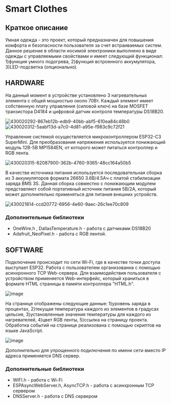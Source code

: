 # Smart Сlothes

## **Краткое описание**
Умная одежда - это проект, который предназначен для повышения комфорта и безопасности пользователя за счет встраиваемых систем. Данное решение в области носимой электроники выполнено в виде одежды с управляемыми свойствами и имеет следующий функционал: 1)функция умного подогрева, 2)функция встроенного аккумулятора, 3)LED-подсветка (опционально).  

## **HARDWARE**
На данный момент в устройстве установлено 3 нагревательных элемента с общей мощностью около 70Вт. Каждый элемент имеет собственную плату управления (силовой ключ) на базе MOSFET транзистора D4184 и цифровой датчик контроля температуры DS18В20. 

![430020292-867eb12b-edb9-40bb-abf5-610ea84c48b0](https://github.com/user-attachments/assets/ee67bf26-9256-4c05-b8bb-45ea9aceff26)
![430020312-5aabf13d-a7c0-4d81-a95e-f983c9c72f21](https://github.com/user-attachments/assets/39217fce-4a1d-4a0b-8506-62f13f6ea73b)

Управление системой осуществляется микроконтроллером ESP32-C3 SuperMini. Для преобразования напряжения используется понижающий модуль 12В-5В MP1584EN, от которого может питаться контроллер и RGB лента.

![430020315-82087900-362b-4760-9365-48cc164a50b5](https://github.com/user-attachments/assets/946668ff-f4bf-4225-bb5a-e4eb56c366a6)

В качестве источника питания используется последовательная сборка из 3 аккумуляторов формата 26650 3.6В/4.5Aч с платой стабилизации заряда BMS 3S. Данная сборка совместно с понижающим модулем представляют собой портативный источник питания 5В/2А, который может дополнительно применяться для питания внешних устройств.

![430021814-ccd20772-6956-4e60-9aec-26c1ee70c809](https://github.com/user-attachments/assets/57d41438-6a54-4668-af8a-64681d71a6c1)
### **Дополнительные библиотеки**
* OneWire.h , DallasTemperature.h - работа с датчиками DS18B20
* Adafruit_NeoPixel.h - работа с RGB лентой.
## **SOFTWARE**

Подключение происходит по сети Wi-Fi, где в качестве точки доступа выступает ESP32. Работа с пользователем организованна с помощью асинхронного TCP Web-сервера.
Для взаимодействия пользователя с устройством применяется Web-интерфейс, который храниться в формате HTML страницы в памяти контроллера "HTML.h".

![image](https://github.com/user-attachments/assets/d1d39065-12d0-43d1-8800-4f3683d7b164)


На странице отображены следующие данные: 1)уровень заряда в процентах, 2)текущая температура каждого из элементов в градусах цельсия, 3)установленные значения температуры для каждого из нагревателей, 4)цвет RGB ленты, 5)ссылка на страницу проекта. 
Обработка событий на странице реализована с помощью скриптов на языке JavaScript.

![image](https://github.com/user-attachments/assets/1bc9ac29-f9c1-4b2b-b1ee-31be5743a543)

Дополнительно для упрощенного подключения по имени сети вместо IP адреса применяется DNS сервер.

### **Дополнительные библиотеки**
* WIFI.h - работа с Wi-Fi
* ESPAsyncWebServer.h, AsyncTCP.h - работа с асинхронным TCP сервером
* DNSServer.h - работа с DNS сервером
